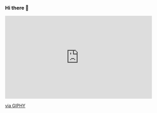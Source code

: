 ### Hi there 👋
<iframe src="https://giphy.com/embed/gG6OcTSRWaSis" width="480" height="270" frameBorder="0" class="giphy-embed" allowFullScreen></iframe><p><a href="https://giphy.com/gifs/works-always-development-gG6OcTSRWaSis">via GIPHY</a></p>
<!--
**daaguirre0215/daaguirre0215** is a ✨ _special_ ✨ repository because its `README.md` (this file) appears on your GitHub profile.

Here are some ideas to get you started:

- 🔭 I’m currently working on ...
- 🌱 I’m currently learning ...
- 👯 I’m looking to collaborate on ...
- 🤔 I’m looking for help with ...
- 💬 Ask me about ...
- 📫 How to reach me: ...
- 😄 Pronouns: ...
- ⚡ Fun fact: ...
-->
